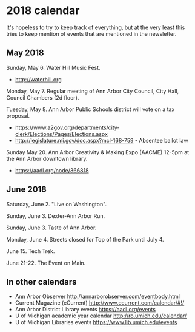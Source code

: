 # 2018 calendar

It's hopeless to try to keep track of everything, but at the very least this tries
to keep mention of events that are mentioned in the newsletter.

## May 2018

Sunday, May 6. Water Hill Music Fest. 

* http://waterhill.org

Monday, May 7. Regular meeting of Ann Arbor City Council, City Hall, Council Chambers (2d floor).

Tuesday, May 8. Ann Arbor Public Schools district will vote on a tax proposal. 

* https://www.a2gov.org/departments/city-clerk/Elections/Pages/Elections.aspx
* http://legislature.mi.gov/doc.aspx?mcl-168-759 - Absentee ballot law

Sunday May 20. Ann Arbor Creativity & Making Expo (AACME) 12-5pm at the Ann Arbor downtown library.

* https://aadl.org/node/366818

## June 2018

Saturday, June 2. "Live on Washington".

Sunday, June 3. Dexter-Ann Arbor Run.

Sunday, June 3. Taste of Ann Arbor.

Monday, June 4. Streets closed for Top of the Park until July 4.

June 15. Tech Trek.

June 21-22. The Event on Main.

## In other calendars

* Ann Arbor Observer http://annarborobserver.com/eventbody.html
* Current Magazine (eCurrent) http://www.ecurrent.com/calendar/#!/
* Ann Arbor District Library events https://aadl.org/events
* U of Michigan academic year calendar http://ro.umich.edu/calendar/
* U of Michigan Libraries events https://www.lib.umich.edu/events
